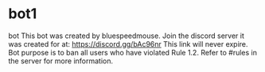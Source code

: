 # bot1
bot
This bot was created by bluespeedmouse. Join the discord server it was created for at: https://discord.gg/bAc96nr
This link will never expire.
Bot purpose is to ban all users who have violated Rule 1.2. Refer to #rules in the server for more information.
